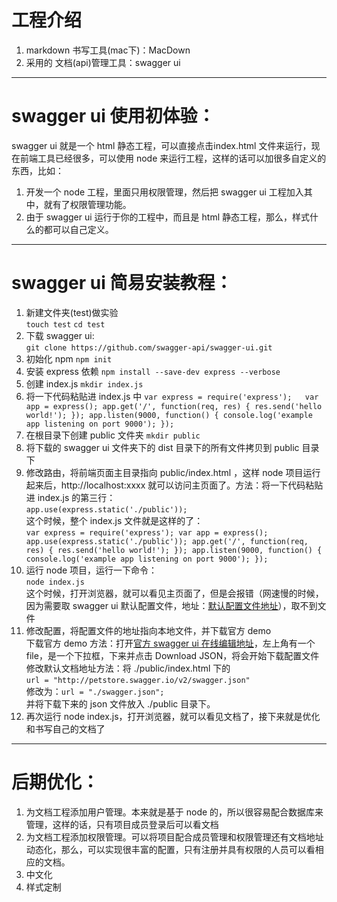 # 工程介绍
1. markdown 书写工具(mac下)：MacDown
2. 采用的 文档(api)管理工具：swagger ui  

---
swagger ui 使用初体验：
===
swagger ui 就是一个 html 静态工程，可以直接点击index.html 文件来运行，现在前端工具已经很多，可以使用 node 来运行工程，这样的话可以加很多自定义的东西，比如：  
1. 开发一个 node 工程，里面只用权限管理，然后把 swagger ui 工程加入其中，就有了权限管理功能。  
2. 由于 swagger ui 运行于你的工程中，而且是 html 静态工程，那么，样式什么的都可以自己定义。


---
swagger ui 简易安装教程：
===
1. 新建文件夹(test)做实验  
`touch test`
`cd test`
2. 下载 swagger ui:  
`git clone https://github.com/swagger-api/swagger-ui.git `
3. 初始化 npm
`npm init`
4. 安装 express 依赖
`npm install --save-dev express --verbose`
5. 创建 index.js
`mkdir index.js`
6. 将一下代码粘贴进 index.js 中
`var express = require('express');  
var app = express();
app.get('/', function(req, res) {
    res.send('hello world!');
});
app.listen(9000, function() {
    console.log('example app listening on port 9000');
});`
7. 在根目录下创建 public 文件夹
`mkdir public`
8. 将下载的 swagger ui 文件夹下的 dist 目录下的所有文件拷贝到 public 目录下
9. 修改路由，将前端页面主目录指向 public/index.html ，这样 node 项目运行起来后，http://localhost:xxxx 就可以访问主页面了。方法：将一下代码粘贴进 index.js 的第三行：  
`app.use(express.static('./public'));`  
这个时候，整个 index.js 文件就是这样的了：  
`var express = require('express');
var app = express();
app.use(express.static('./public'));
app.get('/', function(req, res) {
    res.send('hello world!');
});
app.listen(9000, function() {
    console.log('example app listening on port 9000');
});`  
10. 运行 node 项目，运行一下命令：  
`node index.js`  
这个时候，打开浏览器，就可以看见主页面了，但是会报错（网速慢的时候，因为需要取 swagger ui 默认配置文件，地址：[默认配置文件地址](http://petstore.swagger.io/v2/swagger.json)），取不到文件  
11. 修改配置，将配置文件的地址指向本地文件，并下载官方 demo  
下载官方 demo 方法：打开[官方 swagger ui 在线编辑地址](http://editor.swagger.io/#/)，左上角有一个file，是一个下拉框，下来并点击 Download JSON，将会开始下载配置文件  
修改默认文档地址方法：将 ./public/index.html 下的  
`url = "http://petstore.swagger.io/v2/swagger.json"`  
修改为：`url = "./swagger.json";`  
并将下载下来的 json 文件放入 ./public 目录下。  
12. 再次运行 node index.js，打开浏览器，就可以看见文档了，接下来就是优化和书写自己的文档了 
 
---
后期优化：
===
1. 为文档工程添加用户管理。本来就是基于 node 的，所以很容易配合数据库来管理，这样的话，只有项目成员登录后可以看文档  
2. 为文档工程添加权限管理。可以将项目配合成员管理和权限管理还有文档地址动态化，那么，可以实现很丰富的配置，只有注册并具有权限的人员可以看相应的文档。
3. 中文化
4. 样式定制